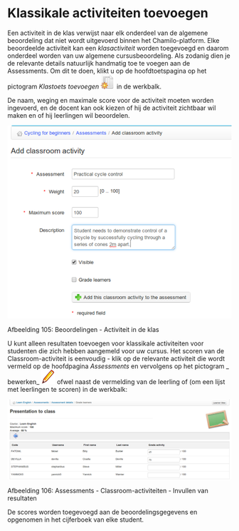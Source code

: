 # Klassikale activiteiten toevoegen

Een activiteit in de klas verwijst naar elk onderdeel van de algemene beoordeling dat niet wordt uitgevoerd binnen het Chamilo-platform. Elke beoordeelde activiteit kan een _klasactiviteit_ worden toegevoegd en daarom onderdeel worden van uw algemene cursusbeoordeling. Als zodanig dien je de relevante details natuurlijk handmatig toe te voegen aan de Assessments. Om dit te doen, klikt u op de hoofdtoetspagina op het pictogram _Klastoets toevoegen_ ![](../../.gitbook/assets/graphics197%20%283%29.png) in de werkbalk.

De naam, weging en maximale score voor de activiteit moeten worden ingevoerd, en de docent kan ook kiezen of hij de activiteit zichtbaar wil maken en of hij leerlingen wil beoordelen.

![](../../.gitbook/assets/images138%20%284%29.png)

Afbeelding 105: Beoordelingen - Activiteit in de klas

U kunt alleen resultaten toevoegen voor klassikale activiteiten voor studenten die zich hebben aangemeld voor uw cursus. Het scoren van de Classroom-activiteit is eenvoudig - klik op de relevante activiteit die wordt vermeld op de hoofdpagina _Assessments_ en vervolgens op het pictogram _ bewerken_ ![](../../.gitbook/assets/graphics199%20%283%29.png) ofwel naast de vermelding van de leerling of \(om een lijst met leerlingen te scoren\) in de werkbalk:

![](../../.gitbook/assets/images139%20%284%29.png)

Afbeelding 106: Assessments - Classroom-activiteiten - Invullen van resultaten

De scores worden toegevoegd aan de beoordelingsgegevens en opgenomen in het cijferboek van elke student.

